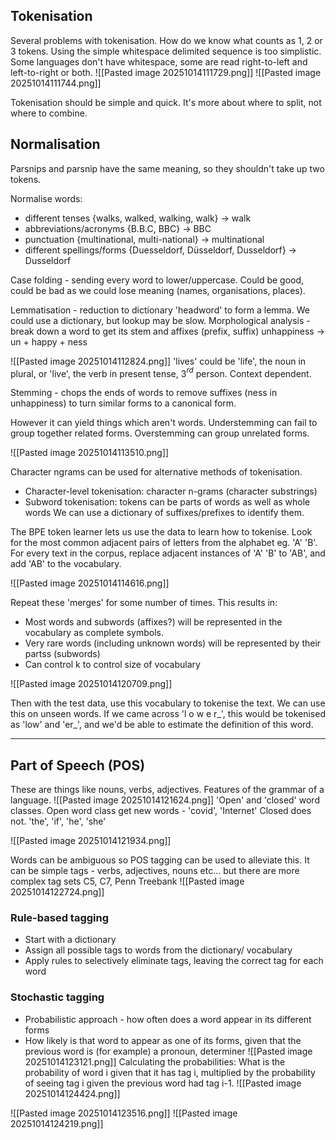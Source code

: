 ## Tokenisation

Several problems with tokenisation. How do we know what counts as 1, 2 or 3 tokens. Using the simple whitespace delimited sequence is too simplistic.
Some languages don't have whitespace, some are read right-to-left and left-to-right or both.
![[Pasted image 20251014111729.png]]
![[Pasted image 20251014111744.png]]

Tokenisation should be simple and quick. It's more about where to split, not where to combine.

## Normalisation
Parsnips and parsnip have the same meaning, so they shouldn't take up two tokens.

Normalise words:
- different tenses {walks, walked, walking, walk} -> walk
- abbreviations/acronyms {B.B.C, BBC} -> BBC
- punctuation {multinational, multi-national} -> multinational
- different spellings/forms {Duesseldorf, Düsseldorf, Dusseldorf} -> Dusseldorf

Case folding - sending every word to lower/uppercase. Could be good, could be bad as we could lose meaning (names, organisations, places).

Lemmatisation - reduction to dictionary 'headword' to form a lemma. 
We could use a dictionary, but lookup may be slow. 
Morphological analysis - break down a word to get its stem and affixes (prefix, suffix) 
unhappiness -> un + happy + ness

![[Pasted image 20251014112824.png]]
'lives' could be 'life', the noun in plural, or 'live', the verb in present tense, 3$^{rd}$ person. Context dependent.

Stemming - chops the ends of words to remove suffixes (ness in unhappiness) to turn similar forms to a canonical form. 

However it can yield things which aren't words. Understemming can fail to group together related forms. Overstemming can group unrelated forms.

![[Pasted image 20251014113510.png]]

Character ngrams can be used for alternative methods of tokenisation.
- Character-level tokenisation: character n-grams (character substrings)
- Subword tokenisation: tokens can be parts of words as well as whole words
We can use a dictionary of suffixes/prefixes to identify them.

The BPE token learner lets us use the data to learn how to tokenise. Look for the most common adjacent pairs of letters from the alphabet eg. 'A' 'B'.
For every text in the corpus, replace adjacent instances of 'A' 'B' to 'AB', and add 'AB' to the vocabulary.

![[Pasted image 20251014114616.png]]

Repeat these 'merges' for some number of times.
This results in:
- Most words and subwords (affixes?) will be represented in the vocabulary as complete symbols.
- Very rare words (including unknown words) will be represented by their partss (subwords)
- Can control k to control size of vocabulary

![[Pasted image 20251014120709.png]]

Then with the test data, use this vocabulary to tokenise the text. We can use this on unseen words. If we came across 'l o w e r_', this would be tokenised as 'low' and 'er_', and we'd be able to estimate the definition of this word.

---

## Part of Speech (POS)
These are things like nouns, verbs, adjectives. Features of the grammar of a language.
![[Pasted image 20251014121624.png]]
'Open' and 'closed' word classes. Open word class get new words - 'covid', 'Internet'
Closed does not. 'the', 'if', 'he', 'she'

![[Pasted image 20251014121934.png]]

Words can be ambiguous so POS tagging can be used to alleviate this. It can be simple tags - verbs, adjectives, nouns etc... but there are more complex tag sets C5, C7, Penn Treebank
![[Pasted image 20251014122724.png]]

### Rule-based tagging
- Start with a dictionary
- Assign all possible tags to words from the dictionary/ vocabulary
- Apply rules to selectively eliminate tags, leaving the correct tag for each word
### Stochastic tagging
- Probabilistic approach - how often does a word appear in its different forms
- How likely is that word to appear as one of its forms, given that the previous word is (for example) a pronoun, determiner
![[Pasted image 20251014123121.png]]
Calculating the probabilities:
	What is the probability of word i given that it has tag i, multiplied by the probability of seeing tag i given the previous word had tag i-1.
![[Pasted image 20251014124424.png]]

![[Pasted image 20251014123516.png]]
![[Pasted image 20251014124219.png]]

